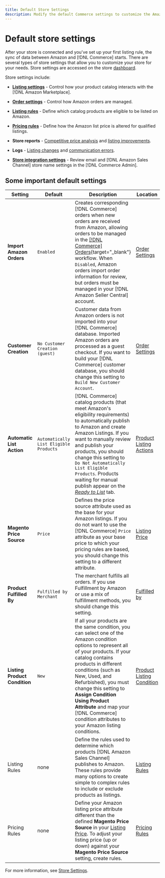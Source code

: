 ```yaml
---
title: Default Store Settings
description: Modify the default Commerce settings to customize the Amazon Sales Channel for your store. 
---
```


# Default store settings

After your store is connected and you've set up your first listing rule, the sync of data between Amazon and [!DNL Commerce] starts. There are several types of store settings that allow you to customize your store for your needs. Store settings are accessed on the store [dashboard](./amazon-store-dashboard.md).

Store settings include:

- [**Listing settings**](./listing-settings.md) - Control how your product catalog interacts with the [!DNL Amazon Marketplace].

- [**Order settings**](./order-settings.md) - Control how Amazon orders are managed.

- [**Listing rules**](./listing-rules.md) - Define which catalog products are eligible to be listed on Amazon.

- [**Pricing rules**](./pricing-products.md) - Define how the Amazon list price is altered for qualified listings.

- **Store reports** - [Competitive price analysis](./competitive-price-analysis.md) and [listing improvements](./listing-improvements.md).
- **Logs** - [Listing changes](./listing-changes-log.md) and [communication errors](./communication-errors-log.md).

- [**Store integration settings**](./store-integration-settings.md) - Review email and [!DNL Amazon Sales Channel] store name settings in the [!DNL Commerce Admin].

## Some important default settings

|Setting|Default|Description|Location|
|--- |--- |--- |--- |
|**Import Amazon Orders**|`Enabled`|Creates corresponding [!DNL Commerce] orders when new orders are received from Amazon, allowing orders to be managed in the [[!DNL Commerce] Orders](https://docs.magento.com/user-guide/sales/orders.html){target="_blank"} workflow. When `Disabled`, Amazon orders import order information for review, but orders must be managed in your [!DNL Amazon Seller Central] account.|[Order Settings](./order-settings.md)|
|**Customer Creation**|`No Customer Creation (guest)`|Customer data from Amazon orders is not imported into your [!DNL Commerce] database. Imported Amazon orders are processed as a guest checkout. If you want to build your [!DNL Commerce] customer database, you should change this setting to `Build New Customer Account`.|[Order Settings](./order-settings.md)|
|**Automatic List Action**|`Automatically List Eligible Products`|[!DNL Commerce] catalog products (that meet Amazon's eligibility requirements) to automatically publish to Amazon and create Amazon Listings. If you want to manually review and publish your products, you should change this setting to `Do Not Automatically List Eligible Products`. Products waiting for manual publish appear on the [_Ready to List_](./ready-to-list.md) tab.|[Product Listing Actions](./product-listing-actions.md)|
|**Magento Price Source**|`Price`|Defines the price source attribute used as the base for your Amazon listings. If you do not want to use the [!DNL Commerce] `Price` attribute as your base price to which your pricing rules are based, you should change this setting to a different attribute.|[Listing Price](./listing-price.md)|
|**Product Fulfilled By**|`Fulfilled by Merchant`|The merchant fulfills all orders. If you use Fulfillment by Amazon or use a mix of fulfillment methods, you should change this setting.|[Fulfilled by](./listing-price.md)|
|**Listing Product Condition**|`New`|If all your products are the same condition, you can select one of the Amazon condition options to represent all of your products. If your catalog contains products in different conditions (such as New, Used, and Refurbished), you must change this setting to **Assign Condition Using Product Attribute** and map your [!DNL Commerce] condition attributes to your Amazon listing conditions.|[Product Listing Condition](./product-listing-condition.md)|
|Listing Rules|none|Define the rules used to determine which products [!DNL Amazon Sales Channel] publishes to Amazon. These rules provide many options to create simple to complex rules to include or exclude products as listings.|[Listing Rules](./listing-rules.md)|
|Pricing Rules|none|Define your Amazon listing price attribute different than the defined **Magento Price Source** in your [Listing Price](./listing-price.md). To adjust your listing price (up or down) against your **Magento Price Source** setting, create rules.|[Pricing Rules](./pricing-products.md)|

For more information, see [Store Settings](./ob-store-review.md).
